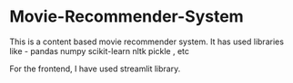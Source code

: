 # Movie-Recommender-System

This is a content based movie recommender system. 
It has used libraries like -
pandas
numpy
scikit-learn
nltk
pickle , etc

For the frontend, I have used streamlit library. 
